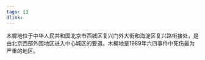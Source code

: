 ```yaml
---
tags: []
dlink:
---
```

木樨地位于中华人民共和国北京市西城区复兴门外大街和海淀区复兴路衔接处，是由北京西部外围地区进入中心城区的要道。木樨地是1989年六四事件中死伤最为严重的地区。
